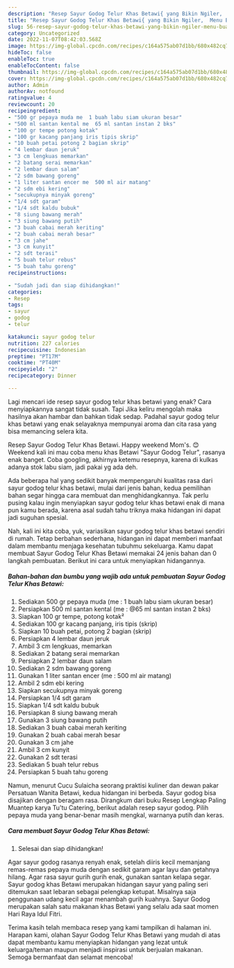 ```yaml
---
description: "Resep Sayur Godog Telur Khas Betawi{ yang Bikin Ngiler,  Menu Buat lebaran"
title: "Resep Sayur Godog Telur Khas Betawi{ yang Bikin Ngiler,  Menu Buat lebaran"
slug: 56-resep-sayur-godog-telur-khas-betawi-yang-bikin-ngiler-menu-buat-lebaran
category: Uncategorized
date: 2022-11-07T08:42:03.568Z
image: https://img-global.cpcdn.com/recipes/c164a575ab07d1bb/680x482cq70/sayur-godog-telur-khas-betawi-foto-resep-utama.jpg
hideToc: false
enableToc: true
enableTocContent: false
thumbnail: https://img-global.cpcdn.com/recipes/c164a575ab07d1bb/680x482cq70/sayur-godog-telur-khas-betawi-foto-resep-utama.jpg
cover: https://img-global.cpcdn.com/recipes/c164a575ab07d1bb/680x482cq70/sayur-godog-telur-khas-betawi-foto-resep-utama.jpg
author: Admin
authorAv: notfound
ratingvalue: 4
reviewcount: 20
recipeingredient:
- "500 gr pepaya muda me  1 buah labu siam ukuran besar"
- "500 ml santan kental me  65 ml santan instan 2 bks"
- "100 gr tempe potong kotak"
- "100 gr kacang panjang iris tipis skrip"
- "10 buah petai potong 2 bagian skrip"
- "4 lembar daun jeruk"
- "3 cm lengkuas memarkan"
- "2 batang serai memarkan"
- "2 lembar daun salam"
- "2 sdm bawang goreng"
- "1 liter santan encer me  500 ml air matang"
- "2 sdm ebi kering"
- "secukupnya minyak goreng"
- "1/4 sdt garam"
- "1/4 sdt kaldu bubuk"
- "8 siung bawang merah"
- "3 siung bawang putih"
- "3 buah cabai merah keriting"
- "2 buah cabai merah besar"
- "3 cm jahe"
- "3 cm kunyit"
- "2 sdt terasi"
- "5 buah telur rebus"
- "5 buah tahu goreng"
recipeinstructions:

- "Sudah jadi dan siap dihidangkan!"
categories:
- Resep
tags:
- sayur
- godog
- telur

katakunci: sayur godog telur 
nutrition: 227 calories
recipecuisine: Indonesian
preptime: "PT17M"
cooktime: "PT40M"
recipeyield: "2"
recipecategory: Dinner

---
```



Lagi mencari ide resep sayur godog telur khas betawi yang enak? Cara menyiapkannya sangat tidak susah. Tapi Jika keliru mengolah maka hasilnya akan hambar dan bahkan tidak sedap. Padahal sayur godog telur khas betawi yang enak selayaknya mempunyai aroma dan cita rasa yang bisa memancing selera kita.


Resep Sayur Godog Telur Khas Betawi. Happy weekend Mom&#39;s. 😊 Weekend kali ini mau coba menu khas Betawi &#34;Sayur Godog Telur&#34;, rasanya enak banget. Coba googling, akhirnya ketemu resepnya, karena di kulkas adanya stok labu siam, jadi pakai yg ada deh.

Ada beberapa hal yang sedikit banyak mempengaruhi kualitas rasa dari sayur godog telur khas betawi, mulai dari jenis bahan, kedua pemilihan bahan segar hingga cara membuat dan menghidangkannya. Tak perlu pusing kalau ingin menyiapkan sayur godog telur khas betawi enak di mana pun kamu berada, karena asal sudah tahu triknya maka hidangan ini dapat jadi suguhan spesial.


Nah, kali ini kita coba, yuk, variasikan sayur godog telur khas betawi sendiri di rumah. Tetap berbahan sederhana, hidangan ini dapat memberi manfaat dalam membantu menjaga kesehatan tubuhmu sekeluarga. Kamu dapat membuat Sayur Godog Telur Khas Betawi memakai 24 jenis bahan dan 0 langkah pembuatan. Berikut ini cara untuk menyiapkan hidangannya.

<!--inarticleads1-->

##### Bahan-bahan dan bumbu yang wajib ada untuk pembuatan Sayur Godog Telur Khas Betawi:

1. Sediakan 500 gr pepaya muda (me : 1 buah labu siam ukuran besar)
1. Persiapkan 500 ml santan kental (me : @65 ml santan instan 2 bks)
1. Siapkan 100 gr tempe, potong kotak²
1. Sediakan 100 gr kacang panjang, iris tipis (skrip)
1. Siapkan 10 buah petai, potong 2 bagian (skrip)
1. Persiapkan 4 lembar daun jeruk
1. Ambil 3 cm lengkuas, memarkan
1. Sediakan 2 batang serai memarkan
1. Persiapkan 2 lembar daun salam
1. Sediakan 2 sdm bawang goreng
1. Gunakan 1 liter santan encer (me : 500 ml air matang)
1. Ambil 2 sdm ebi kering
1. Siapkan secukupnya minyak goreng
1. Persiapkan 1/4 sdt garam
1. Siapkan 1/4 sdt kaldu bubuk
1. Persiapkan 8 siung bawang merah
1. Gunakan 3 siung bawang putih
1. Sediakan 3 buah cabai merah keriting
1. Gunakan 2 buah cabai merah besar
1. Gunakan 3 cm jahe
1. Ambil 3 cm kunyit
1. Gunakan 2 sdt terasi
1. Sediakan 5 buah telur rebus
1. Persiapkan 5 buah tahu goreng


Namun, menurut Cucu Sulaicha seorang praktisi kuliner dan dewan pakar Persatuan Wanita Betawi, kedua hidangan ini berbeda. Sayur godog bisa disajikan dengan beragam rasa. Dirangkum dari buku Resep Lengkap Paling Muantep karya Tu&#39;tu Catering, berikut adalah resep sayur godog. Pilih pepaya muda yang benar-benar masih mengkal, warnanya putih dan keras. 

<!--inarticleads2-->

##### Cara membuat Sayur Godog Telur Khas Betawi:


1. Selesai dan siap dihidangkan!

Agar sayur godog rasanya renyah enak, setelah diiris kecil memanjang remas-remas pepaya muda dengan sedikit garam agar layu dan getahnya hilang. Agar rasa sayur gurih gurih enak, gunakan santan kelapa segar. Sayur godog khas Betawi merupakan hidangan sayur yang paling seri ditemukan saat lebaran sebagai pelengkap ketupat. Misalnya saja penggunaan udang kecil agar menambah gurih kuahnya. Sayur Godog merupakan salah satu makanan khas Betawi yang selalu ada saat momen Hari Raya Idul Fitri. 

Terima kasih telah membaca resep yang kami tampilkan di halaman ini. Harapan kami, olahan Sayur Godog Telur Khas Betawi yang mudah di atas dapat membantu kamu menyiapkan hidangan yang lezat untuk keluarga/teman maupun menjadi inspirasi untuk berjualan makanan. Semoga bermanfaat dan selamat mencoba!
